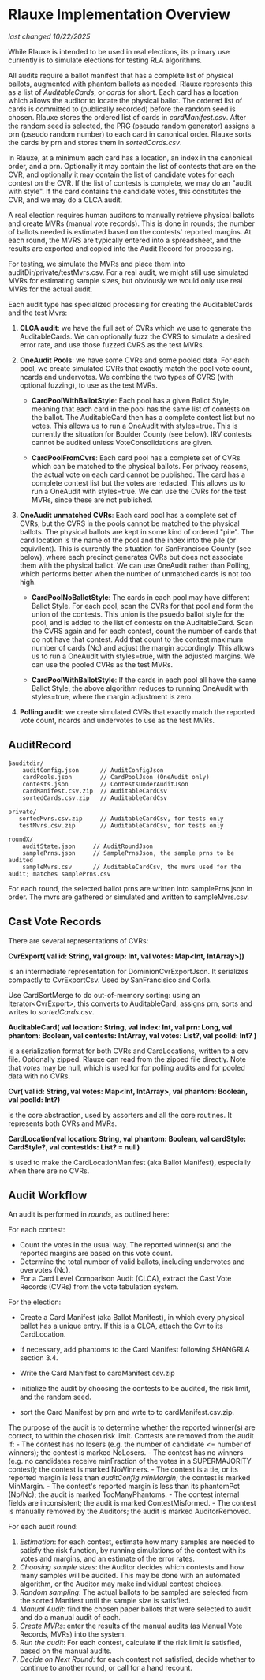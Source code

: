 # Rlauxe Implementation Overview
_last changed 10/22/2025_

While Rlauxe is intended to be used in real elections, its primary use currently is to simulate elections for testing
RLA algorithms.

All audits require a ballot manifest that has a complete list of physical ballots, augmented with phantom ballots as needed.
Rlauxe represents this as a list of _AuditableCards_, or _cards_ for short. Each card has a location which allows the
auditor to locate the physical ballot. The ordered list of cards is committed to (publically recorded) before the random seed is
chosen. Rlauxe stores the ordered list of cards in _cardManifest.csv_. After the random seed is selected, the 
PRG (pseudo random generator) assigns a prn (pseudo random number) to each card in canonical order.
Rlauxe sorts the cards by prn and stores them in _sortedCards.csv_.

In Rlauxe, at a minimum each card has a location, an index in the canonical order, and a prn. Optionally it may contain the list
of contests that are on the CVR, and optionally it may contain the list of candidate votes for each contest on the CVR. If the list of contests
is complete, we may do an "audit with style". If the card contains the candidate votes, this constitutes the CVR, and we may do a CLCA audit.

A real election requires human auditors to manually retrieve physical ballots and create MVRs (manual vote records).
This is done in rounds; the number of ballots needed is estimated based on the contests' reported margins.
At each round, the MVRS are typically entered into a spreadsheet, and the results are exported
and copied into the Audit Record for processing.

For testing, we simulate the MVRs and place them into auditDir/private/testMvrs.csv. For a real audit, we might still use simulated
MVRs for estimating sample sizes, but obviously we would only use real MVRs for the actual audit.

Each audit type has specialized processing for creating the AuditableCards and the test Mvrs:

1. **CLCA audit**: we have the full set of CVRs which we use to generate the AuditableCards.
   We can optionally fuzz the CVRS to simulate a desired error rate, and use those fuzzed CVRS as the test MVRs.

2. **OneAudit Pools**: we have some CVRs and some pooled data. For each pool, we create simulated CVRs that exactly match the pool
   vote count, ncards and undervotes. We combine the two types of CVRS (with optional fuzzing), to use as the test MVRs.

    * **CardPoolWithBallotStyle**: Each pool has a given Ballot Style, meaning that each card in the pool has the same
      list of contests on the ballot. The AuditableCard then has a complete contest list but no votes. This allows us to run a OneAudit with styles=true.
      This is currently the situation for Boulder County (see below). IRV contests cannot be audited unless VoteConsolidations
      are given.

    * **CardPoolFromCvrs**: Each card pool has a complete set of CVRs which can be matched to the physical ballots. For privacy reasons,
      the actual vote on each card cannot be published. The card has a complete contest list but the votes are redacted.
      This allows us to run a OneAudit with styles=true. We can use the CVRs for the test MVRs, since these are not published.

3. **OneAudit unmatched CVRs**: Each card pool has a complete set of CVRs, but the CVRS in the pools cannot be matched to the
   physical ballots. The physical ballots are kept in some kind of ordered "pile".  The card location is the name of the pool and the
   index into the pile (or equivilent). This is currently the situation for SanFrancisco County (see below), where each precinct generates CVRs but does not
   associate them with the physical ballot. We can use OneAudit rather than Polling, which performs better when the number of unmatched
   cards is not too high.

    * **CardPoolNoBallotStyle**: The cards in each pool may have different Ballot Style. For each pool, scan the CVRs for that pool
      and form the union of the contests. This union is the psuedo ballot style for the pool, and is added to the list of contests on the AuditableCard.
      Scan the CVRS again and for each contest,
      count the number of cards that do not have that contest. Add that count to the contest maximum number of cards (Nc) and
      adjust the margin accordingly. This allows us to run a OneAudit with styles=true, with the adjusted margins.
      We can use the pooled CVRs as the test MVRs.

    * **CardPoolWithBallotStyle**: If the cards in each pool all have the same Ballot Style, the above algorithm reduces to running
      OneAudit with styles=true, where the margin adjustment is zero.

4. **Polling audit**: we create simulated CVRs that exactly match the reported vote count, ncards and undervotes to use as the test MVRs.


## AuditRecord

    $auditdir/
        auditConfig.json      // AuditConfigJson
        cardPools.json        // CardPoolJson (OneAudit only)
        contests.json         // ContestsUnderAuditJson
        cardManifest.csv.zip  // AuditableCardCsv 
        sortedCards.csv.zip   // AuditableCardCsv 
    
    private/
       sortedMvrs.csv.zip     // AuditableCardCsv, for tests only
       testMvrs.csv.zip       // AuditableCardCsv, for tests only
    
    roundX/
        auditState.json     // AuditRoundJson
        samplePrns.json     // SamplePrnsJson, the sample prns to be audited
        sampleMvrs.csv      // AuditableCardCsv, the mvrs used for the audit; matches samplePrns.csv

For each round, the selected ballot prns are written into samplePrns.json in order. The mvrs are gathered or
simulated and written to sampleMvrs.csv.


## Cast Vote Records

There are several representations of CVRs:

**CvrExport( val id: String, val group: Int, val votes: Map<Int, IntArray>))**

is an intermediate representation for DominionCvrExportJson. It serializes compactly to CvrExportCsv. Used by SanFrancisico and Corla.

Use CardSortMerge to do out-of-memory sorting: using an Iterator\<CvrExport\>, this converts to AuditableCard, assigns prn, sorts and writes
to _sortedCards.csv_.

**AuditableCard( val location: String, val index: Int, val prn: Long, val phantom: Boolean, val contests: IntArray, val votes: List<IntArray>?, val poolId: Int? )**

is a serialization format for both CVRs and CardLocations, written to a csv file. Optionally zipped. Rlauxe can read from the zipped file directly.
Note that _votes_ may be null, which is used for for polling audits and for pooled data with no CVRs.

**Cvr( val id: String, val votes: Map<Int, IntArray>, val phantom: Boolean, val poolId: Int?)**

is the core abstraction, used by assorters and all the core routines. It represents both CVRs and MVRs.

**CardLocation(val location: String, val phantom: Boolean, val cardStyle: CardStyle?, val contestIds: List<Int>? = null)**

is used to make the CardLocationManifest (aka Ballot Manifest), especially when there are no CVRs.

## Audit Workflow

An audit is performed in _rounds_, as outlined here:

For each contest:
- Count the votes in the usual way. The reported winner(s) and the reported margins are based on this vote count.
- Determine the total number of valid ballots, including undervotes and overvotes (Nc).
- For a Card Level Comparison Audit (CLCA), extract the Cast Vote Records (CVRs) from the vote tabulation system.

For the election:
- Create a Card Manifest (aka Ballot Manifest), in which every physical ballot has a unique entry. If this is a CLCA, attach the
  Cvr to its CardLocation.
- If necessary, add phantoms to the Card Manifest following SHANGRLA section 3.4.
- Write the Card Manifest to cardManifest.csv.zip

- initialize the audit by choosing the contests to be audited, the risk limit, and the random seed.
- sort the Card Manifest by prn and wrte to to cardManifest.csv.zip.


The purpose of the audit is to determine whether the reported winner(s) are correct, to within the chosen risk limit.
Contests are removed from the audit if:
    - The contest has no losers (e.g. the number of candidate <= number of winners); the contest is marked NoLosers.
    - The contest has no winners (e.g. no candidates receive minFraction of the votes in a SUPERMAJORITY contest); the contest is marked NoWinners.
    - The contest is a tie, or its reported margin is less than _auditConfig.minMargin_; the contest is marked MinMargin.
    - The contest's reported margin is less than its phantomPct (Np/Nc); the audit is marked TooManyPhantoms.
    - The contest internal fields are inconsistent; the audit is marked ContestMisformed.
    - The contest is manually removed by the Auditors; the audit is marked AuditorRemoved.

For each audit round:
1. _Estimation_: for each contest, estimate how many samples are needed to satisfy the risk function,
   by running simulations of the contest with its votes and margins, and an estimate of the error rates.
2. _Choosing sample sizes_: the Auditor decides which contests and how many samples will be audited.
   This may be done with an automated algorithm, or the Auditor may make individual contest choices.
3. _Random sampling_: The actual ballots to be sampled are selected from the sorted Manifest until the sample size is satisfied.
4. _Manual Audit_: find the chosen paper ballots that were selected to audit and do a manual audit of each.
5. _Create MVRs_: enter the results of the manual audits (as Manual Vote Records, MVRs) into the system.
6. _Run the audit_: For each contest, calculate if the risk limit is satisfied, based on the manual audits.
7. _Decide on Next Round_: for each contest not satisfied, decide whether to continue to another round, or call for a hand recount.